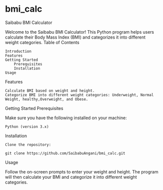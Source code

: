 # bmi_calc
Saibabu BMI Calculator

Welcome to the Saibabu BMI Calculator! This Python program helps users calculate their Body Mass Index (BMI) and categorizes it into different weight categories.
Table of Contents

    Introduction
    Features
    Getting Started
        Prerequisites
        Installation
    Usage

Features

    Calculate BMI based on weight and height.
    Categorize BMI into different weight categories: Underweight, Normal Weight, healthy,Overweight, and Obese.

Getting Started
Prerequisites

Make sure you have the following installed on your machine:

    Python (version 3.x)

Installation

    Clone the repository:

    git clone https://github.com/SaibabuAngani/bmi_calc.git

Usage

Follow the on-screen prompts to enter your weight and height. The program will then calculate your BMI and categorize it into different weight categories.
